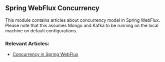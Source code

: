 ## Spring WebFlux Concurrency

This module contains articles about concurrency model in Spring WebFlux.
Please note that this assumes Mongo and Kafka to be running on the local machine on default configurations.

### Relevant Articles: 

- [Concurrency in Spring WebFlux]()

